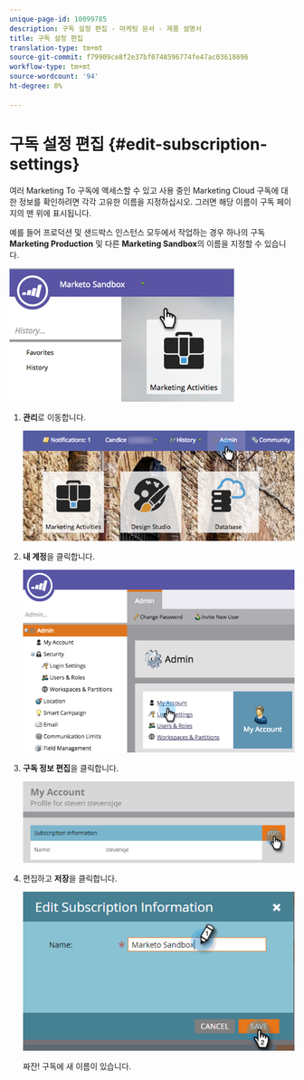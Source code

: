 ```yaml
---
unique-page-id: 10099785
description: 구독 설정 편집 - 마케팅 문서 - 제품 설명서
title: 구독 설정 편집
translation-type: tm+mt
source-git-commit: f79909ce8f2e37bf0748596774fe47ac03618696
workflow-type: tm+mt
source-wordcount: '94'
ht-degree: 0%

---
```



# 구독 설정 편집 {#edit-subscription-settings}

여러 Marketing To 구독에 액세스할 수 있고 사용 중인 Marketing Cloud 구독에 대한 정보를 확인하려면 각각 고유한 이름을 지정하십시오. 그러면 해당 이름이 구독 페이지의 맨 위에 표시됩니다.

예를 들어 프로덕션 및 샌드박스 인스턴스 모두에서 작업하는 경우 하나의 구독 **Marketing Production** 및 다른 **Marketing Sandbox**&#x200B;의 이름을 지정할 수 있습니다.

![](assets/image2016-4-8-14-3a34-3a28.png)

1. **관리**&#x200B;로 이동합니다.

   ![](assets/adminhand-1.png)

1. **내 계정**&#x200B;을 클릭합니다.

   ![](assets/image2015-6-23-15-3a16-3a52.png)

1. **구독 정보 편집**&#x200B;을 클릭합니다.

   ![](assets/image2016-5-24-10-3a34-3a32.png)

1. 편집하고 **저장**&#x200B;을 클릭합니다.

   ![](assets/image2016-5-24-10-3a40-3a6.png)

   짜잔! 구독에 새 이름이 있습니다.
